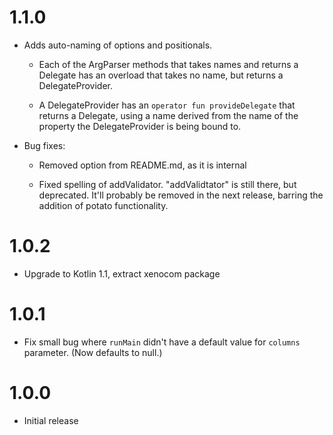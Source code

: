 # 1.1.0

  - Adds auto-naming of options and positionals.

    - Each of the ArgParser methods that takes names and returns a Delegate<T> has
      an overload that takes no name, but returns a DelegateProvider<T>.

    - A DelegateProvider<T> has an `operator fun provideDelegate` that returns a
      Delegate<T>, using a name derived from the name of the property the
      DelegateProvider is being bound to.

  - Bug fixes:

    - Removed option from README.md, as it is internal

    - Fixed spelling of addValidator. "addValidtator" is still there, but
      deprecated. It'll probably be removed in the next release, barring the
      addition of potato functionality.

# 1.0.2

  - Upgrade to Kotlin 1.1, extract xenocom package

# 1.0.1

  - Fix small bug where `runMain` didn't have a default value for `columns`
    parameter. (Now defaults to null.)

# 1.0.0

  - Initial release
